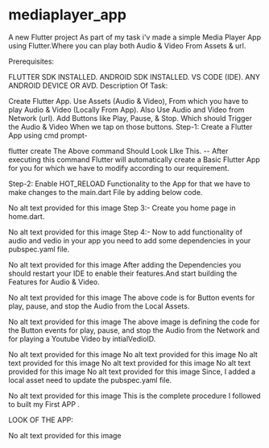 # mediaplayer_app

A new Flutter project
As part of my task i'v made a simple Media Player App using Flutter.Where you can play both Audio & Video From Assets & url.

Prerequisites:

FLUTTER SDK INSTALLED.
ANDROID SDK INSTALLED.
VS CODE (IDE).
ANY ANDROID DEVICE OR AVD.
Description Of Task:

Create Flutter App.
Use Assets (Audio & Video), From which you have to play Audio & Video (Locally From App).
Also Use Audio and Video from Network (url).
Add Buttons like Play, Pause, & Stop. Which should Trigger the Audio & Video When we tap on those buttons.
Step-1: Create a Flutter App using cmd prompt-

flutter create <name of your app>
The Above command Should Look LIke This.
-- After executing this command Flutter will automatically create a Basic Flutter App for you for which we have to modify according to our requirement.

Step-2: Enable HOT_RELOAD Functionality to the App for that we have to make changes to the main.dart File by adding below code.

No alt text provided for this image
Step 3:- Create you home page in home.dart.

No alt text provided for this image
Step 4:- Now to add functionality of audio and vedio in your app you need to add some dependencies in your pubspec.yaml file.

No alt text provided for this image
After adding the Dependencies you should restart your IDE to enable their features.And start building the Features for Audio & Video.

No alt text provided for this image
The above code is for Button events for play, pause, and stop the Audio from the Local Assets.

No alt text provided for this image
The above image is defining the code for the Button events for play, pause, and stop the Audio from the Network and for playing a Youtube Video by intialVedioID.

No alt text provided for this image
No alt text provided for this image
No alt text provided for this image
No alt text provided for this image
No alt text provided for this image
No alt text provided for this image
Since, I added a local asset need to update the pubspec.yaml file.

No alt text provided for this image
This is the complete procedure I followed to built my First APP .

LOOK OF THE APP:

No alt text provided for this image
